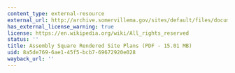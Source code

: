 ```yaml
---
content_type: external-resource
external_url: http://archive.somervillema.gov/sites/default/files/documents/RenderedSitePlans.pdf
has_external_license_warning: true
license: https://en.wikipedia.org/wiki/All_rights_reserved
status: ''
title: Assembly Square Rendered Site Plans (PDF - 15.01 MB)
uid: 8a5de769-6ae1-45f5-bcb7-69672920e028
wayback_url: ''
---
```

